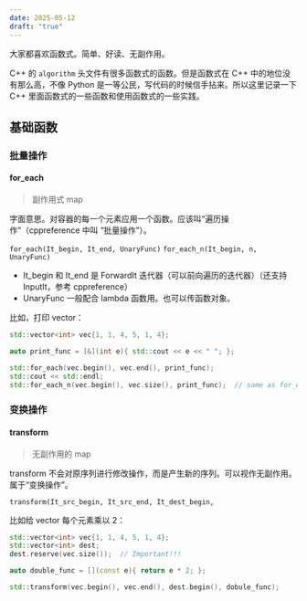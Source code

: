 ```yaml
---
date: 2025-05-12
draft: "true"
---
```


大家都喜欢函数式。简单、好读、无副作用。

C++ 的 `algorithm` 头文件有很多函数式的函数。但是函数式在 C++ 中的地位没有那么高，不像 Python 是一等公民，写代码的时候信手拈来。所以这里记录一下 C++ 里面函数式的一些函数和使用函数式的一些实践。

## 基础函数

### 批量操作
#### for_each

> 副作用式 map

字面意思。对容器的每一个元素应用一个函数。应该叫“遍历操作”（cppreference 中叫 “批量操作”）。

`for_each(It_begin, It_end, UnaryFunc)`
`for_each_n(It_begin, n, UnaryFunc)`

- It_begin 和 It_end 是 ForwardIt 迭代器（可以前向遍历的迭代器）（还支持 InputIt，参考 cppreference）
- UnaryFunc 一般配合 lambda 函数用。也可以传函数对象。

比如，打印 vector：

```cpp
std::vector<int> vec{1, 1, 4, 5, 1, 4};

auto print_func = [&](int e){ std::cout << e << " "; };

std::for_each(vec.begin(), vec.end(), print_func);
std::cout << std::endl;
std::for_each_n(vec.begin(), vec.size(), print_func);  // same as for_each
```

### 变换操作

#### transform

> 无副作用的 map

transform 不会对原序列进行修改操作，而是产生新的序列。可以视作无副作用。属于“变换操作”。

`transform(It_src_begin, It_src_end, It_dest_begin, `

比如给 vector 每个元素乘以 2：

```cpp
std::vector<int> vec{1, 1, 4, 5, 1, 4};
std::vector<int> dest;
dest.reserve(vec.size());  // Important!!!

auto double_func = [](const e){ return e * 2; };

std::transform(vec.begin(), vec.end(), dest.begin(), dobule_func);
```

